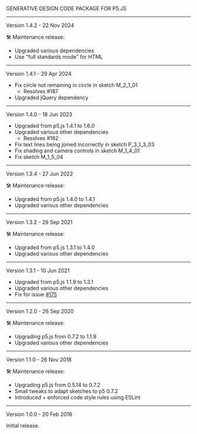 GENERATIVE DESIGN CODE PACKAGE FOR P5.JS

----------------------------------------------------------------
Version 1.4.2 - 22 Nov 2024

🛠 Maintenance release:

* Upgraded various dependencies
* Use "full standards mode" for HTML


----------------------------------------------------------------
Version 1.4.1 - 29 Apr 2024

* Fix circle not remaining in circle in sketch M_2_1_01
  * Resolves #187
* Upgraded jQuery dependency


----------------------------------------------------------------
Version 1.4.0 - 18 Jun 2023

* Upgraded from p5.js 1.4.1 to 1.6.0
* Upgraded various other dependencies
  * Resolves #182
* Fix text lines being joined incorrectly in sketch P_3_1_3_03
* Fix shading and camera controls in sketch M_1_4_01
* Fix sketch M_1_5_04


----------------------------------------------------------------
Version 1.3.4 - 27 Jun 2022

🛠 Maintenance release:

* Upgraded from p5.js 1.4.0 to 1.4.1
* Upgraded various other dependencies


----------------------------------------------------------------
Version 1.3.2 - 29 Sep 2021

🛠 Maintenance release:

* Upgraded from p5.js 1.3.1 to 1.4.0
* Upgraded various other dependencies


----------------------------------------------------------------
Version 1.3.1 - 10 Jun 2021

* Upgraded from p5.js 1.1.9 to 1.3.1
* Upgraded various other dependencies
* Fix for issue [#175](https://github.com/generative-design/Code-Package-p5.js/issues/175)


----------------------------------------------------------------
Version 1.2.0 - 26 Sep 2020

🛠 Maintenance release:

* Upgrading p5.js from 0.7.2 to 1.1.9
* Upgraded various other dependencies


----------------------------------------------------------------
Version 1.1.0 - 26 Nov 2018

🛠 Maintenance release:

* Upgrading p5.js from 0.5.14 to 0.7.2
* Small tweaks to adapt sketches to p5 0.7.2
* Introduced + enforced code style rules using ESLint


----------------------------------------------------------------
Version 1.0.0 - 20 Feb 2018

Initial release.
